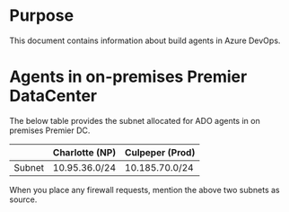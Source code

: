 # Purpose
This document contains information about build agents in Azure DevOps. 

# Agents in on-premises Premier DataCenter

The below table provides the subnet allocated for ADO agents in on premises Premier DC.  

|  | Charlotte (NP) | Culpeper (Prod)  |
|--|--|--|
| Subnet | 10.95.36.0/24 | 10.185.70.0/24 |

When you place any firewall requests, mention the above two subnets as source. 
